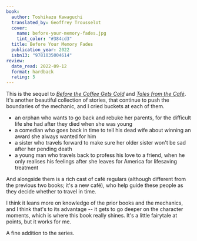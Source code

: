 ```yaml
---
book:
  author: Toshikazu Kawaguchi
  translated_by: Geoffrey Trousselot
  cover:
    name: before-your-memory-fades.jpg
    tint_color: "#384cd3"
  title: Before Your Memory Fades
  publication_year: 2022
  isbn13: "9781035004614"
review:
  date_read: 2022-09-12
  format: hardback
  rating: 5
---
```


This is the sequel to [*Before the Coffee Gets Cold*](/reviews/before-the-coffee-goes-cold/) and [*Tales from the Café*](/reviews/before-the-coffee-gets-cold-tales-from-the-cafe/).
It's another beautiful collection of stories, that continue to push the boundaries of the mechanic, and I cried buckets at each of them.

* an orphan who wants to go back and rebuke her parents, for the difficult life she had after they died when she was young
* a comedian who goes back in time to tell his dead wife about winning an award she always wanted for him
* a sister who travels forward to make sure her older sister won't be sad after her pending death
* a young man who travels back to profess his love to a friend, when he only realises his feelings after she leaves for America for lifesaving treatment

And alongside them is a rich cast of café regulars (although different from the previous two books; it's a new café), who help guide these people as they decide whether to travel in time.

I think it leans more on knowledge of the prior books and the mechanics, and I think that's to its advantage -- it gets to go deeper on the character moments, which is where this book really shines.
It's a little fairytale at points, but it works for me.

A fine addition to the series.
